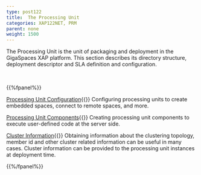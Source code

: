 ```yaml
---
type: post122
title:  The Processing Unit
categories: XAP122NET, PRM
parent: none
weight: 1500
---
```




The Processing Unit is the unit of packaging and deployment in the GigaSpaces XAP platform. This section describes its directory structure, deployment descriptor and SLA definition and configuration.


<br>

{{%fpanel%}}

[Processing Unit Configuration](./pu-config.html){{<wbr>}}
Configuring processing units to create embedded spaces, connect to remote spaces, and more.

[Processing Unit Components](./pu-components.html){{<wbr>}}
Creating processing unit components to execute user-defined code at the server side.

[Cluster Information](./obtaining-cluster-information.html){{<wbr>}}
Obtaining information about the clustering topology, member id and other cluster related information can be useful in many cases. Cluster information can be provided to the processing unit instances at deployment time.

{{%/fpanel%}}
